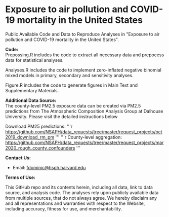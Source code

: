 # Exposure to air pollution and COVID-19 mortality in the United States
Public Available Code and Data to Reproduce Analyses in "Exposure to air pollution and COVID-19 mortality in the United States".

<b>Code: </b><br>
Prepossing.R includes the code to extract all necessary data and prepocess data for statistical analyses.

Analyses.R includes the code to implement zero-inflated negative binomial mixed models in primary, secondary and sensitivity analyses.

Figure.R includes the code to generate figures in Main Text and Supplementary Materials.

<b>Additional Data Source: </b><br>
The county-level PM2.5 exposure data can be created via PM2.5 predictions from The Atmospheric Composition Analysis Group at Dalhouse University. Please visit the detailed instructions below

Download PM25 predictions: 
'''r
https://github.com/NSAPH/data_requests/tree/master/request_projects/oct2019_download_rm_pm
'''
'''r
County-level aggregation: https://github.com/NSAPH/data_requests/tree/master/request_projects/mar2020_rough_county_confounders
'''

<b>Contact Us: </b><br>
* Email: fdominic@hsph.harvard.edu

<b>Terms of Use:</b><br>

This GitHub repo and its contents herein, including all data, link to data source, and analysis code. The analyses rely upon publicly available data from multiple sources, that do not always agree. We hereby disclaim any and all representations and warranties with respect to the Website, including accuracy, fitness for use, and merchantability.

